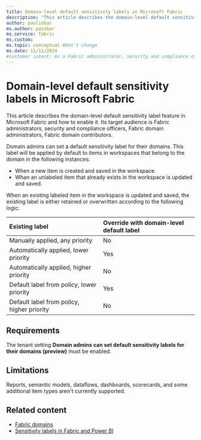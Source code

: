 ```yaml
---
title: Domain-level default sensitivity labels in Microsoft Fabric
description: "This article describes the domain-level default sensitivity label feature in Microsoft Fabric and how to enable it."
author: paulinbar
ms.author: painbar
ms.service: fabric
ms.custom:
ms.topic: conceptual #Don't change
ms.date: 11/11/2024
#customer intent: As a Fabric administrator, security and compliance officer, Fabric domain administrator, or domain contributor, I want to understand what domain-level senistivity labels are and how they work.
---
```


# Domain-level default sensitivity labels in Microsoft Fabric

This article describes the domain-level default sensitivity label feature in Microsoft Fabric and how to enable it. Its target audience is Fabric administrators, security and compliance officers, Fabric domain administrators, Fabric domain contributors.

Domain admins can set a default sensitivity label for their domains. This label will be applied by default to items in workspaces that belong to the domain in the following instances:

* When a new item is created and saved in the workspace.
* Whan an unlabeled item that already exists in the workspace is updated and saved.

When an existing labeled item in the workspace is updated and saved, the existing label is either retained or overwritten according to the following logic:

| Existing label | Override with domain-level default label |
|:---------------|:-----------------------------------------|
| Manually applied, any priority             | No           |
| Automatically applied, lower priority      | Yes          |
| Automatically applied, higher priority     | No           |
| Default label from policy, lower priority  | Yes          |
| Default label from policy, higher priority | No           |

## Requirements

The tenant setting **Domain admins can set default sensitivity labels for their domains (preview)** must be enabled.

## Limitations

Reports, semantic models, dataflows, dashboards, scorecards, and some additional item types aren't currently supported.

## Related content

* [Fabric domains](./domains.md)
* [Sensitivity labels in Fabric and Power BI](/power-bi/enterprise/service-security-sensitivity-label-overview)

